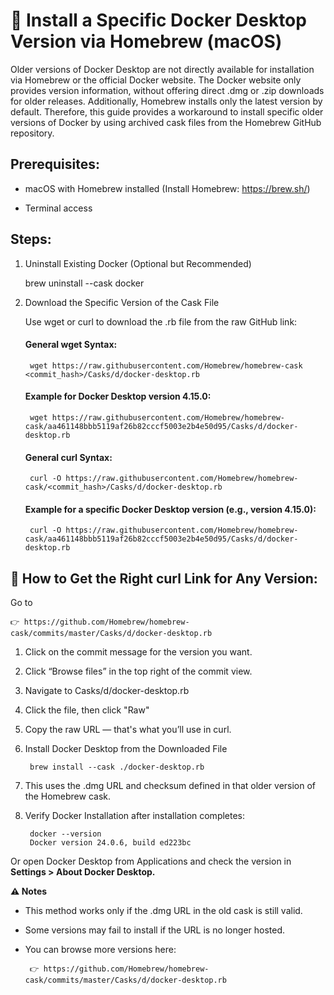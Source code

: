 # 🐳 Install a Specific Docker Desktop Version via Homebrew (macOS)


Older versions of Docker Desktop are not directly available for installation via Homebrew or the official Docker website. 
The Docker website only provides version information, without offering direct .dmg or .zip downloads for older releases. Additionally, Homebrew installs only the latest version by default. 
Therefore, this guide provides a workaround to install specific older versions of Docker by using archived cask files from the Homebrew GitHub repository.

## Prerequisites:
* macOS with Homebrew installed
 (Install Homebrew: https://brew.sh/)


* Terminal access


## Steps: 
1. Uninstall Existing Docker (Optional but Recommended)

    brew uninstall --cask docker

2. Download the Specific Version of the Cask File

    Use wget or curl to download the .rb file from the raw GitHub link:


    #### General wget Syntax:

        wget https://raw.githubusercontent.com/Homebrew/homebrew-cask <commit_hash>/Casks/d/docker-desktop.rb

    ####  Example for Docker Desktop version 4.15.0:
        wget https://raw.githubusercontent.com/Homebrew/homebrew-cask/aa461148bbb5119af26b82cccf5003e2b4e50d95/Casks/d/docker-desktop.rb

    #### General curl Syntax:
        curl -O https://raw.githubusercontent.com/Homebrew/homebrew-cask/<commit_hash>/Casks/d/docker-desktop.rb
    #### Example for a specific Docker Desktop version (e.g., version 4.15.0):
        curl -O https://raw.githubusercontent.com/Homebrew/homebrew-cask/aa461148bbb5119af26b82cccf5003e2b4e50d95/Casks/d/docker-desktop.rb

## 📌 How to Get the Right curl Link for Any Version:

Go to 

    👉 https://github.com/Homebrew/homebrew-cask/commits/master/Casks/d/docker-desktop.rb


1. Click on the commit message for the version you want.


2. Click “Browse files” in the top right of the commit view.


3. Navigate to Casks/d/docker-desktop.rb


4. Click the file, then click "Raw"


5. Copy the raw URL — that's what you’ll use in curl.


5. Install Docker Desktop from the Downloaded File

        brew install --cask ./docker-desktop.rb

6. This uses the .dmg URL and checksum defined in that older version of the Homebrew cask.

7. Verify Docker Installation after installation completes:

        docker --version
        Docker version 24.0.6, build ed223bc

Or open Docker Desktop from Applications and check the version in **Settings > About Docker Desktop.**

**⚠️ Notes**
* This method works only if the .dmg URL in the old cask is still valid.


* Some versions may fail to install if the URL is no longer hosted.


* You can browse more versions here:

       👉 https://github.com/Homebrew/homebrew-cask/commits/master/Casks/d/docker-desktop.rb


